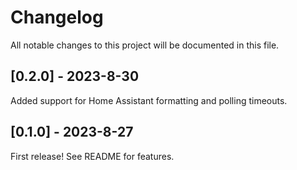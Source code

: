 # Changelog

All notable changes to this project will be documented in this file.

## [0.2.0] - 2023-8-30

Added support for Home Assistant formatting and polling timeouts.

## [0.1.0] - 2023-8-27

First release! See README for features.
